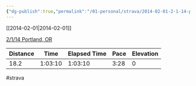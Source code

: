 ```yaml
---
{"dg-publish":true,"permalink":"/01-personal/strava/2014-02-01-2-1-14-portland-or/"}
---
```



[[2014-02-01\|2014-02-01]]

[2/1/14 Portland, OR](https://www.strava.com/activities/139723488)

| Distance | Time    | Elapsed Time | Pace | Elevation |
| -------- | ------- | ------------ | ---- | --------- |
| 18.2     | 1:03:10 | 1:03:10      | 3:28 | 0         |




#strava
